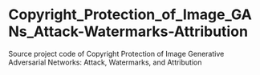 # Copyright_Protection_of_Image_GANs_Attack-Watermarks-Attribution
Source project code of Copyright Protection of Image Generative Adversarial Networks: Attack, Watermarks, and Attribution
